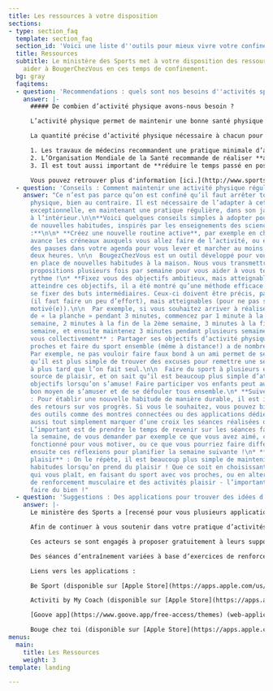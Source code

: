 ```yaml
---
title: Les ressources à votre disposition
sections:
- type: section_faq
  template: section_faq
  section_id: 'Voici une liste d''outils pour mieux vivre votre confinement '
  title: Ressources
  subtitle: Le ministère des Sports met à votre disposition des ressources pour vous
    aider à BougerChezVous en ces temps de confinement.
  bg: gray
  faqitems:
  - question: 'Recommendations : quels sont nos besoins d''activités sportives '
    answer: |-
      ##### De combien d’activité physique avons-nous besoin ?

      L’activité physique permet de maintenir une bonne santé physique et mentale.

      La quantité précise d’activité physique nécessaire à chacun pour se sentir bien dépend évidemment de l'âge, du métabolisme, des habitudes sportives et de l'état de santé, mais trois recommandations principales sont à avoir à l'esprit :

      1. Les travaux de médecins recommandent une pratique minimale d’activité physique dynamique, correspondant à **1 heure par jour pour les enfants et les adolescents**, et à **30 minutes par jour pour les adultes**.
      2. L’Organisation Mondiale de la Santé recommande de réaliser **au moins deux fois par semaine des activités variées** qui renforcent les muscles et améliorent la souplesse et l’équilibre.
      3. Il est tout aussi important de **réduire le temps passé en position assise ou allongée** (hors temps normal de sommeil), et de rompre les périodes prolongées passées en position assise par **quelques minutes de marche et d’étirements au minimum toutes les 2 heures**.

      Vous pouvez retrouver plus d'information [ici.](http://www.sports.gouv.fr/accueil-du-site/actualites/article/coronavirus-covid-19-avec-le-ministere-des-sports-faire-du-sport-chez-soi-c-est)
  - question: 'Conseils : Comment maintenir une activité physique régulière ?'
    answer: "Ce n’est pas parce qu’on est confiné qu’il faut arrêter toute activité
      physique, bien au contraire. Il est nécessaire de l’adapter à cette situation
      exceptionnelle, en maintenant une pratique régulière, dans son jardin comme
      à l’intérieur.\n\n**Voici quelques conseils simples à adopter pour développer
      de nouvelles habitudes, inspirés par les enseignements des sciences comportementales
      :**\n\n* **Créez une nouvelle routine active**, par exemple en choisissant en
      avance les créneaux auxquels vous allez faire de l’activité, ou en ajoutant
      des pauses dans votre agenda pour vous lever et marcher au moins toutes les
      deux heures. \n\n  BougezChezVous est un outil développé pour vous aider à mettre
      en place de nouvelles habitudes à la maison. Nous vous transmettrons donc des
      propositions plusieurs fois par semaine pour vous aider à vous tenir à ce nouveau
      rythme !\n* **Fixez vous des objectifs ambitieux, mais atteignables :** Pour
      atteindre ces objectifs, il a été montré qu’une méthode efficace peut être de
      se fixer des buts intermédiaires. Ceux-ci doivent être précis, pas trop faciles
      (il faut faire un peu d’effort), mais atteignables (pour ne pas se décourager/rester
      motivé(e)).\n\n  Par exemple, si vous souhaitez arriver à réaliser l'exercice
      de « la planche » pendant 3 minutes, commencez par 1 minute à la fin de la première
      semaine, 2 minutes à la fin de la 2ème semaine, 3 minutes à la fin de la 3ème
      semaine, et ensuite maintenez 3 minutes pendant plusieurs semaines.\n* **Motivez
      vous collectivement** : Partager ses objectifs d’activité physique avec ses
      proches et faire du sport ensemble (même à distance!) a de nombreux avantages.
      Par exemple, ne pas vouloir faire faux bond à un ami permet de se motiver, alors
      qu’il est plus simple de trouver des excuses pour remettre une séance de sport
      à plus tard que l’on fait seul.\n\n  Faire du sport à plusieurs est aussi une
      source de plaisir, et on sait qu’il est beaucoup plus simple d’atteindre des
      objectifs lorsqu’on s’amuse! Faire participer vos enfants peut aussi être un
      bon moyen de s’amuser et de se défouler tous ensemble.\n* **Suivez vos progrès**
      : Pour établir une nouvelle habitude de manière durable, il est important d'avoir
      des retours sur vos progrès. Si vous le souhaitez, vous pouvez bien sûr utiliser
      des outils comme des montres connectées ou des applications dédiées. Vous pouvez
      aussi tout simplement marquer d’une croix les séances réalisées dans votre calendrier.
      L’important est de prendre le temps de revenir sur les séances faites pendant
      la semaine, de vous demander par exemple ce que vous avez aimé, ce qui a bien
      fonctionné pour vous motiver, ou ce que vous pourriez faire différemment. Utilisez
      ensuite ces réflexions pour planifier la semaine suivante !\n* **Faites-vous
      plaisir** : On le répète, il est beaucoup plus simple de maintenir de bonnes
      habitudes lorsqu’on prend du plaisir ! Que ce soit en choisissant la musique
      qui vous plaît, en faisant du sport avec vos proches, ou en alternant des activités
      de renforcement musculaire et des activités plaisir - l’important est de se
      faire du bien !"
  - question: 'Suggestions : Des applications pour trouver des idées d’activités'
    answer: |-
      Le ministère des Sports a [recensé pour vous plusieurs applications offrant des suggestions d’exercices et d’activités](http://sports.gouv.fr/IMG/pdf/appsportliste-2.pdf), répondant à vos différentes attentes : Me détendre, Me défouler, Me muscler, Faire attention à son poids, Activités adaptées aux personnes en situation de handicap, Activités rapides pour les pressés, ou Activités en famille.

      Afin de continuer à vous soutenir dans votre pratique d’activités physiques, le ministère a également accordé son haut patronage aux plateformes numériques Be Sport, My Coach , Goove.app et BougeChezToi dont les contenus correspondent à des critères de qualité vérifiés par l’Observatoire national de l’activité physique et de la sédentarité (ONAPS).

      Ces acteurs se sont engagés à proposer gratuitement à leurs supports conçus par des professionnels du sport, de la santé et de l’activité physique adaptée.

      Des séances d’entraînement variées à base d’exercices de renforcement musculaire, stretching et mouvements fondamentaux sont notamment proposées en accès libre sur les différentes plateformes (mobile, tablette et ordinateur).

      Liens vers les applications :

      Be Sport (disponible sur [Apple Store](https://apps.apple.com/us/app/be-sport/id1104216922) et [Google Play](https://play.google.com/store/apps/details?id=com.besport.www.mobile&hl=en_GB))

      Activiti by My Coach (disponible sur [Apple Store](https://apps.apple.com/fr/app/activiti-x-mycoach/id1503192846) et [Google Play](https://play.google.com/store/apps/details?id=com.mycoachsport.activiti&hl=en_US))

      [Goove app](https://www.goove.app/free-access/themes) (web-application disponible sans téléchargement)

      Bouge chez toi (disponible sur [Apple Store](https://apps.apple.com/us/app/bougecheztoi/id1504279693?ign-mpt=uo%3D2) et [Google Play](https://play.google.com/store/apps/details?id=com.mile_up.bouge_chez_toi.bouge_chez_toi&hl=en))
menus:
  main:
    title: Les Ressources
    weight: 3
template: landing

---
```

